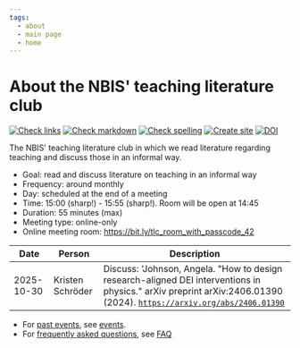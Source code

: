 ```yaml
---
tags:
  - about
  - main page
  - home
---
```


# About the NBIS' teaching literature club

<!-- markdownlint-disable MD013 --><!-- Badges cannot be split up over lines, hence will break 80 characters per line -->

[![Check links](https://github.com/NBISweden/teaching_literature_club/actions/workflows/check_links.yaml/badge.svg?branch=main)](https://github.com/NBISweden/teaching_literature_club/actions/workflows/check_links.yaml)
[![Check markdown](https://github.com/NBISweden/teaching_literature_club/actions/workflows/check_markdown.yaml/badge.svg?branch=main)](https://github.com/NBISweden/teaching_literature_club/actions/workflows/check_markdown.yaml)
[![Check spelling](https://github.com/NBISweden/teaching_literature_club/actions/workflows/check_spelling.yaml/badge.svg?branch=main)](https://github.com/NBISweden/teaching_literature_club/actions/workflows/check_spelling.yaml)
[![Create site](https://github.com/NBISweden/teaching_literature_club/actions/workflows/create_site.yaml/badge.svg?branch=main)](https://github.com/NBISweden/teaching_literature_club/actions/workflows/create_site.yaml)
[![DOI](https://zenodo.org/badge/DOI/10.5281/zenodo.14893427.svg)](https://doi.org/10.5281/zenodo.14893427)

<!-- markdownlint-enable MD013 -->

The NBIS' teaching literature club
in which we read literature regarding teaching
and discuss those in an informal way.

- Goal: read and discuss literature on teaching in an informal way
- Frequency: around monthly
- Day: scheduled at the end of a meeting
- Time: 15:00 (sharp!) - 15:55 (sharp!).
  Room will be open at 14:45
- Duration: 55 minutes (max)
- Meeting type: online-only
- Online meeting room: <https://bit.ly/tlc_room_with_passcode_42>

<!-- markdownlint-disable MD013 --><!-- Tables cannot be split up over lines, hence will break 80 characters per line -->

| Date       | Person           | Description  |
| ---------- | ---------------- | ------------ |
| 2025-10-30 | Kristen Schröder | Discuss: 'Johnson, Angela. "How to design research-aligned DEI interventions in physics." arXiv preprint arXiv:2406.01390 (2024). [`https://arxiv.org/abs/2406.01390`](https://arxiv.org/abs/2406.01390) |

<!-- markdownlint-enable MD013 -->

- For [past events](events/README.md), see [events](events/README.md).
- For [frequently asked questions](faq.md), see [FAQ](faq.md)

